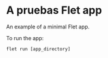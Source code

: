 # A pruebas Flet app

An example of a minimal Flet app.

To run the app:

```
flet run [app_directory]
```